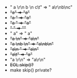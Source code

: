 - " a \r\n b \n c\t" => " a\r\nb\nc"
- ~~"a" => "a"~~
- ~~"a " => "a"~~
- ~~"a  " => "a"~~
- ~~" " => ""~~
- " a" => " a"
- ~~"a \n" => "a\n"~~
- ~~"a \nb \n" => "a\nb\n"~~
- ~~"a\n " => "a\n"~~
- ~~"a\t" => "a"~~
- "a \r\n" => "a\r\n"
- ~~EOL.skip()?~~
- make skip() private?
